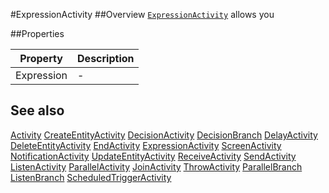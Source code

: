 #ExpressionActivity
##Overview
[`ExpressionActivity`](ExpressionActivity.html) allows you 


##Properties
<table class="table table-condensed table-bordered">
    <thead>
<tr>
<th>Property</th>
<th>Description</th>
</tr>
</thead>
<tbody>
<tr><td>Expression</td><td> - </td></tr>
</tbody></table>



## See also

[Activity](Activity.html)
[CreateEntityActivity](CreateEntityActivity.html)
[DecisionActivity](DecisionActivity.html)
[DecisionBranch](DecisionBranch.html)
[DelayActivity](DelayActivity.html)
[DeleteEntityActivity](DeleteEntityActivity.html)
[EndActivity](EndActivity.html)
[ExpressionActivity](ExpressionActivity.html)
[ScreenActivity](ScreenActivity.html)
[NotificationActivity](NotificationActivity.html)
[UpdateEntityActivity](UpdateEntityActivity.html)
[ReceiveActivity](ReceiveActivity.html)
[SendActivity](SendActivity.html)
[ListenActivity](ListenActivity.html)
[ParallelActivity](ParallelActivity.html)
[JoinActivity](JoinActivity.html)
[ThrowActivity](ThrowActivity.html)
[ParallelBranch](ParallelBranch.html)
[ListenBranch](ListenBranch.html)
[ScheduledTriggerActivity](ScheduledTriggerActivity.html)